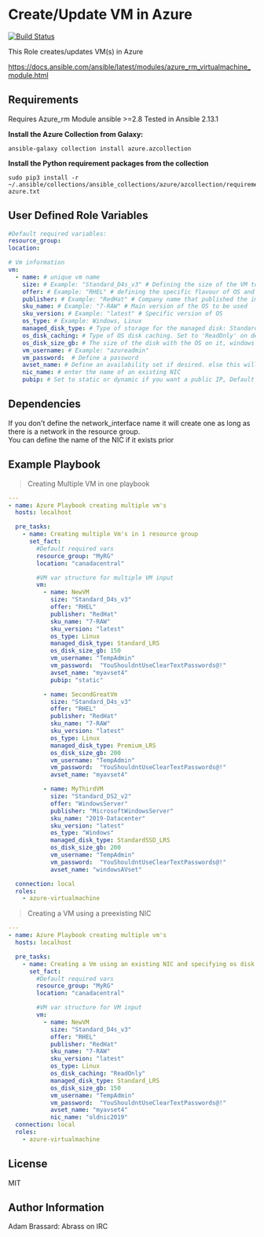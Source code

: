 Create/Update VM in Azure
=========

[![Build Status](https://travis-ci.org/AdamBrassard/azure-virtualmachine.svg?branch=master)](https://travis-ci.org/AdamBrassard/azure-virtualmachine)

This Role creates/updates VM(s) in Azure

<https://docs.ansible.com/ansible/latest/modules/azure_rm_virtualmachine_module.html>

Requirements
------------

Requires Azure_rm Module
ansible >=2.8
Tested in Ansible 2.13.1 

**Install the Azure Collection from Galaxy:**
```
ansible-galaxy collection install azure.azcollection
```
**Install the Python requirement packages from the collection**
```
sudo pip3 install -r ~/.ansible/collections/ansible_collections/azure/azcollection/requirements-azure.txt
```

User Defined Role Variables
--------------

``` yaml
#Default required variables:
resource_group:
location:

# Vm information
vm:
  - name: # unique vm name
    size: # Example: "Standard_D4s_v3" # Defining the size of the VM to be created
    offer: # Example: "RHEL" # defining the specific flavour of OS and company that supports it
    publisher: # Example: "RedHat" # Company name that published the image
    sku_name: # Example: "7-RAW" # Main version of the OS to be used
    sku_version: # Example: "latest" # Specific version of OS
    os_type: # Example: Windows, Linux
    managed_disk_type: # Type of storage for the managed disk: Standard_LRS or Premium_LRS. If not specified the disk is created Standard_LRS
    os_disk_caching: # Type of OS disk caching. Set to 'ReadOnly' on default, can also be "ReadWrite". Does not need to be define if default is wished.
    os_disk_size_gb: # The size of the disk with the OS on it, windows 2012 requires minumum 127 and will not allow override to lower  Does not need to be define if default is wished.
    vm_username: # Example: "azureadmin"
    vm_password:  # Define a password
    avset_name: # Define an availability set if desired. else this will be ignored
    nic_name: # enter the name of an existing NIC
    pubip: # Set to static or dynamic if you want a public IP, Default is disabled

```

Dependencies
------------

If you don't define the network_interface name it will create one as long as there is a network in the resource group. \
You can define the name of the NIC if it exists prior

Example Playbook
----------------

> Creating Multiple VM in one playbook

``` yaml
---
- name: Azure Playbook creating multiple vm's
  hosts: localhost

  pre_tasks:
    - name: Creating multiple Vm's in 1 resource group
      set_fact:
        #Default required vars
        resource_group: "MyRG"
        location: "canadacentral"

        #VM var structure for multiple VM input
        vm:
          - name: NewVM
            size: "Standard_D4s_v3"
            offer: "RHEL"
            publisher: "RedHat"
            sku_name: "7-RAW"
            sku_version: "latest"
            os_type: Linux
            managed_disk_type: Standard_LRS
            os_disk_size_gb: 150
            vm_username: "TempAdmin"
            vm_password:  "YouShouldntUseClearTextPasswords@!"
            avset_name: "myavset4"
            pubip: "static"

          - name: SecondGreatVm
            size: "Standard_D4s_v3"
            offer: "RHEL"
            publisher: "RedHat"
            sku_name: "7-RAW"
            sku_version: "latest"
            os_type: Linux
            managed_disk_type: Premium_LRS
            os_disk_size_gb: 200
            vm_username: "TempAdmin"
            vm_password:  "YouShouldntUseClearTextPasswords@!"
            avset_name: "myavset4"

          - name: MyThirdVM
            size: "Standard_DS2_v2"
            offer: "WindowsServer"
            publisher: "MicrosoftWindowsServer"
            sku_name: "2019-Datacenter"
            sku_version: "latest"
            os_type: "Windows"
            managed_disk_type: StandardSSD_LRS
            os_disk_size_gb: 200
            vm_username: "TempAdmin"
            vm_password:  "YouShouldntUseClearTextPasswords@!"
            avset_name: "windowsAVset"

  connection: local
  roles:
    - azure-virtualmachine
```

> Creating a VM using a preexisting NIC

``` yaml
---
- name: Azure Playbook creating multiple vm's
  hosts: localhost

  pre_tasks:
    - name: Creating a Vm using an existing NIC and specifying os disk caching type
      set_fact:
        #Default required vars
        resource_group: "MyRG"
        location: "canadacentral"

        #VM var structure for VM input
        vm:
          - name: NewVM
            size: "Standard_D4s_v3"
            offer: "RHEL"
            publisher: "RedHat"
            sku_name: "7-RAW"
            sku_version: "latest"
            os_type: Linux
            os_disk_caching: "ReadOnly"
            managed_disk_type: Standard_LRS
            os_disk_size_gb: 150
            vm_username: "TempAdmin"
            vm_password:  "YouShouldntUseClearTextPasswords@!"
            avset_name: "myavset4"
            nic_name: "oldnic2019"
  connection: local
  roles:
    - azure-virtualmachine
```  

License
-------

MIT

Author Information
------------------

Adam Brassard: Abrass on IRC
